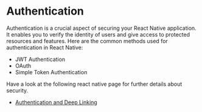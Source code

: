 # Authentication

Authentication is a crucial aspect of securing your React Native application. It enables you to verify the identity of users and give access to protected resources and features. Here are the common methods used for authentication in React Native:

- JWT Authentication
- OAuth
- Simple Token Authentication

Have a look at the following react native page for further details about security.

- [Authentication and Deep Linking](https://reactnative.dev/docs/security#authentication-and-deep-linking)